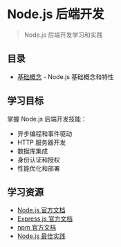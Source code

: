 # Node.js 后端开发

> Node.js 后端开发学习和实践

## 目录

- [基础概念](./index.md) - Node.js 基础概念和特性

## 学习目标

掌握 Node.js 后端开发技能：

- 异步编程和事件驱动
- HTTP 服务器开发
- 数据库集成
- 身份认证和授权
- 性能优化和部署

## 学习资源

- [Node.js 官方文档](https://nodejs.org/docs/)
- [Express.js 官方文档](https://expressjs.com/)
- [npm 官方文档](https://docs.npmjs.com/)
- [Node.js 最佳实践](https://github.com/goldbergyoni/nodebestpractices)
